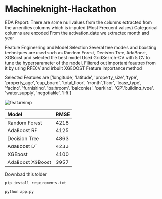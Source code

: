 # Machineknight-Hackathon

EDA Report:
  There are some null values from the columns extracted from the amenities columns which is imputed (Most Frequent values)
  Categorical columns are encoded
  From the activation_date we extracted month and year
 
 Feature Engineering and Model Selection
  Several tree models and boosting techniques are used such as Random Forest, Decision Tree, AdaBoost, XGBoost and selected the best model
  Used GridSearch-CV with 5 CV to tune the hyperparameter of the model,
  Filtered out important feautres from it by using RFECV and inbuilt XGBOOST Feature importance method
  
 Selected Features are ['longitude', 'latitude', 'property_size', 'type', 'property_age',
       'cup_board', 'total_floor', 'month','floor', 'lease_type', 'facing', 'furnishing', 'bathroom', 'balconies', 'parking', 'GP','building_type',
          'water_supply', 'negotiable', 'lift']
  
  
  ![featureimp](https://user-images.githubusercontent.com/72936645/188326501-97dfd176-b63d-4280-9d18-ba16b96ad54d.png)

  
| Model                  | RMSE           | 
|:-----------------------|:---------------|
| Random Forest          | 4218           | 
| AdaBoost RF            | 4125           |
| Decision Tree          | 4863           | 
| AdaBoost DT            | 4233           |
| XGBoost                | 4100           | 
| AdaBoost XGBoost       | 3957           |


Download this folder 

```pip install requirements.txt```

``` python app.py ```
